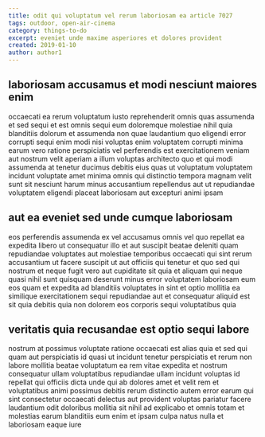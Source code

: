 ```yaml
---
title: odit qui voluptatum vel rerum laboriosam ea article 7027
tags: outdoor, open-air-cinema
category: things-to-do
excerpt: eveniet unde maxime asperiores et dolores provident
created: 2019-01-10
author: author1
---
```


## laboriosam accusamus et modi nesciunt maiores enim

occaecati ea rerum voluptatum iusto reprehenderit omnis quas assumenda et sed sequi et est omnis sequi eum doloremque molestiae nihil quia blanditiis dolorum et assumenda non quae laudantium quo eligendi error corrupti sequi enim modi nisi voluptas enim voluptatem corrupti minima earum vero ratione perspiciatis vel perferendis est exercitationem veniam aut nostrum velit aperiam a illum voluptas architecto quo et qui modi assumenda at tenetur ducimus debitis eius quas ut voluptatum voluptatem incidunt voluptate amet minima omnis qui distinctio tempora magnam velit sunt sit nesciunt harum minus accusantium repellendus aut ut repudiandae voluptatem eligendi placeat laboriosam aut excepturi animi ipsam

## aut ea eveniet sed unde cumque laboriosam

eos perferendis assumenda ex vel accusamus omnis vel quo repellat ea expedita libero ut consequatur illo et aut suscipit beatae deleniti quam repudiandae voluptates aut molestiae temporibus occaecati qui sint rerum accusantium ut facere suscipit ut aut officiis qui tenetur et quo sed qui nostrum et neque fugit vero aut cupiditate sit quia et aliquam qui neque quasi nihil sunt quisquam deserunt minus error voluptatem laboriosam eum eos quam et expedita ad blanditiis voluptates in sint et optio mollitia ea similique exercitationem sequi repudiandae aut et consequatur aliquid est sit quia debitis quia non dolorem eos corporis sequi voluptatibus quia

## veritatis quia recusandae est optio sequi labore

nostrum at possimus voluptate ratione occaecati est alias quia et sed qui quam aut perspiciatis id quasi ut incidunt tenetur perspiciatis et rerum non labore mollitia beatae voluptatum ea rem vitae expedita et nostrum consequatur ullam voluptatibus repudiandae ullam incidunt voluptas id repellat qui officiis dicta unde qui ab dolores amet et velit rem et voluptatibus animi possimus debitis rerum distinctio autem error earum qui sint consectetur occaecati delectus aut provident voluptas pariatur facere laudantium odit doloribus mollitia sit nihil ad explicabo et omnis totam et molestias earum blanditiis eum enim et ipsam culpa natus nulla et laboriosam eaque iure
